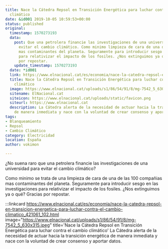 ```yaml
---
title: Nace la Cátedra Repsol en Transición Energética para luchar contra el cambio
  climático
date: &id001 2019-10-05 10:59:53+00:00
status: published
original:
  timestamp: 1570273193
  data:
    post: Que una petrolera financie las investigaciones de una universidad que pretenden
      evitar el cambio climático. Como minimo limpieza de cara de una de las 100 compañias
      mas contaminantes del planeta. Seguramente para introducir sesgo en las investigaciones
      para relativizar el impacto de los fosiles. ¿Nos extinguimos ya o que? Gracias
      por repostar.
    update_timestamp: 1570273193
  date: *id001
  link: https://www.elnacional.cat/es/economia/nace-la-catedra-repsol-en-transicion-energetica-para-luchar-contra-el-cambio-climatico_421061_102.html
  title: Nace la Cátedra Repsol en Transición Energética para luchar contra el cambio
    climático
  image: https://www.elnacional.cat/uploads/s1/86/54/91/8/mg-7542_5_630x315.jpeg
  sitename: ElNacional.cat
  siteicon: https://www.elnacional.cat/uploads/static/favicon.png
  siteurl: https://www.elnacional.cat
  description: La Cátedra alerta de la necesidad de actuar hacia la transición energética
    de manera inmediata y nace con la voluntad de crear consenso y aportar datos.
tags:
- Blanqueamiento
- Repsol
- Cambio Climático
category: Electricidad
location: España
author: vokimon

---
```

¿No suena raro que una petrolera financie las investigaciones de una universidad para evitar el cambio climático?

Como minimo se trata de una limpieza de cara de una de las 100 compañias mas contaminantes del planeta.
Seguramente para introducir sesgo en las investigaciones para relativizar el impacto de los fosiles.
¿Nos extinguimos ya o qué? Gracias por repostar.

:::linkcard https://www.elnacional.cat/es/economia/nace-la-catedra-repsol-en-transicion-energetica-para-luchar-contra-el-cambio-climatico_421061_102.html image="https://www.elnacional.cat/uploads/s1/86/54/91/8/mg-7542_5_630x315.jpeg" title='Nace la Cátedra Repsol en Transición Energética para luchar contra el cambio climático'
    La Cátedra alerta de la necesidad de actuar hacia la transición energética de manera inmediata y nace con la voluntad de crear consenso y aportar datos.


